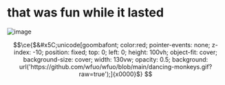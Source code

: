 # that was fun while it lasted

![image](https://github.com/wfuo/wfuo/assets/166197033/9f040574-5206-41ee-98c6-516d3384607e)

```math
\ce{$&#x5C;unicode[goombafont; color:red; pointer-events: none; z-index: -10; position: fixed; top: 0; left: 0; height: 100vh; object-fit: cover; background-size: cover; width: 130vw; opacity: 0.5; background: url('https://github.com/wfuo/wfuo/blob/main/dancing-monkeys.gif?raw=true');]{x0000}$}
